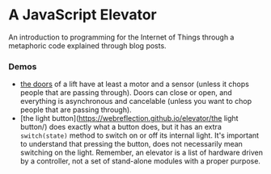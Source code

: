 A JavaScript Elevator
=====================

An introduction to programming for the Internet of Things through a metaphoric code explained through blog posts.

### Demos

  * [the doors](https://webreflection.github.io/elevator/the-doors/) of a lift have at least a motor and a sensor (unless it chops people that are passing through). Doors can close or open, and everything is asynchronous and cancelable (unless you want to chop people that are passing through).
  * [the light button](https://webreflection.github.io/elevator/the light button/) does exactly what a button does, but it has an extra `switch(state)` method to switch on or off its internal light. It's important to understand that pressing the button, does not necessarily mean switching on the light. Remember, an elevator is a list of hardware driven by a controller, not a set of stand-alone modules with a proper purpose.

